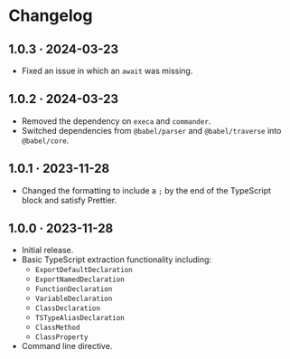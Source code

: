 # Changelog

## 1.0.3 · 2024-03-23

- Fixed an issue in which an `await` was missing.

## 1.0.2 · 2024-03-23

- Removed the dependency on `execa` and `commander`.
- Switched dependencies from `@babel/parser` and `@babel/traverse` into `@babel/core`.

## 1.0.1 · 2023-11-28

- Changed the formatting to include a `;` by the end of the TypeScript block and satisfy Prettier.

## 1.0.0 · 2023-11-28

- Initial release.
- Basic TypeScript extraction functionality including:
  - `ExportDefaultDeclaration`
  - `ExportNamedDeclaration`
  - `FunctionDeclaration`
  - `VariableDeclaration`
  - `ClassDeclaration`
  - `TSTypeAliasDeclaration`
  - `ClassMethod`
  - `ClassProperty`
- Command line directive.
